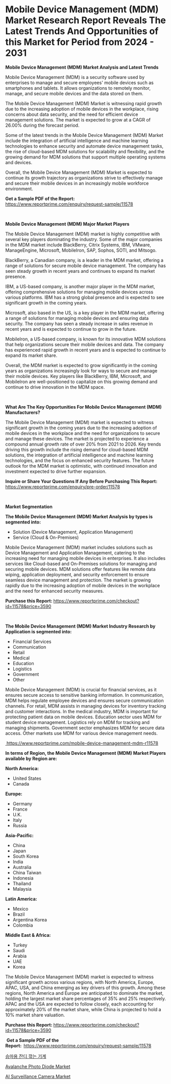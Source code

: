 <p><h1>Mobile Device Management (MDM) Market Research Report Reveals The Latest Trends And Opportunities of this Market for Period from 2024 - 2031</h1></p><p><strong>Mobile Device Management (MDM) Market Analysis and Latest Trends</strong></p>
<p><p>Mobile Device Management (MDM) is a security software used by enterprises to manage and secure employees' mobile devices such as smartphones and tablets. It allows organizations to remotely monitor, manage, and secure mobile devices and the data stored on them.</p><p>The Mobile Device Management (MDM) Market is witnessing rapid growth due to the increasing adoption of mobile devices in the workplace, rising concerns about data security, and the need for efficient device management solutions. The market is expected to grow at a CAGR of 26.00% during the forecast period.</p><p>Some of the latest trends in the Mobile Device Management (MDM) Market include the integration of artificial intelligence and machine learning technologies to enhance security and automate device management tasks, the rise of cloud-based MDM solutions for scalability and flexibility, and the growing demand for MDM solutions that support multiple operating systems and devices.</p><p>Overall, the Mobile Device Management (MDM) Market is expected to continue its growth trajectory as organizations strive to effectively manage and secure their mobile devices in an increasingly mobile workforce environment.</p></p>
<p><strong>Get a Sample PDF of the Report:&nbsp;</strong> <a href="https://www.reportprime.com/enquiry/request-sample/11578">https://www.reportprime.com/enquiry/request-sample/11578</a></p>
<p>&nbsp;</p>
<p><strong>Mobile Device Management (MDM) Major Market Players</strong></p>
<p><p>The Mobile Device Management (MDM) market is highly competitive with several key players dominating the industry. Some of the major companies in the MDM market include BlackBerry, Citrix Systems, IBM, VMware, ManageEngine, Microsoft, MobileIron, SAP, Sophos, SOTI, and Mitsogo.</p><p>BlackBerry, a Canadian company, is a leader in the MDM market, offering a range of solutions for secure mobile device management. The company has seen steady growth in recent years and continues to expand its market presence.</p><p>IBM, a US-based company, is another major player in the MDM market, offering comprehensive solutions for managing mobile devices across various platforms. IBM has a strong global presence and is expected to see significant growth in the coming years.</p><p>Microsoft, also based in the US, is a key player in the MDM market, offering a range of solutions for managing mobile devices and ensuring data security. The company has seen a steady increase in sales revenue in recent years and is expected to continue to grow in the future.</p><p>MobileIron, a US-based company, is known for its innovative MDM solutions that help organizations secure their mobile devices and data. The company has experienced rapid growth in recent years and is expected to continue to expand its market share.</p><p>Overall, the MDM market is expected to grow significantly in the coming years as organizations increasingly look for ways to secure and manage their mobile devices. Key players like BlackBerry, IBM, Microsoft, and MobileIron are well-positioned to capitalize on this growing demand and continue to drive innovation in the MDM space.</p></p>
<p>&nbsp;</p>
<p><strong>What Are The Key Opportunities For Mobile Device Management (MDM) Manufacturers?</strong></p>
<p><p>The Mobile Device Management (MDM) market is expected to witness significant growth in the coming years due to the increasing adoption of mobile devices in the workplace and the need for organizations to secure and manage these devices. The market is projected to experience a compound annual growth rate of over 20% from 2021 to 2026. Key trends driving this growth include the rising demand for cloud-based MDM solutions, the integration of artificial intelligence and machine learning technologies, and the focus on enhanced security features. The future outlook for the MDM market is optimistic, with continued innovation and investment expected to drive further expansion.</p></p>
<p><strong>Inquire or Share Your Questions If Any Before Purchasing This Report:</strong> <a href="https://www.reportprime.com/enquiry/pre-order/11578">https://www.reportprime.com/enquiry/pre-order/11578</a></p>
<p>&nbsp;</p>
<p><strong>Market Segmentation</strong></p>
<p><strong>The Mobile Device Management (MDM) Market Analysis by types is segmented into:</strong></p>
<p><ul><li>Solution (Device Management, Application Management)</li><li>Service (Cloud & On-Premises)</li></ul></p>
<p><p>Mobile Device Management (MDM) market includes solutions such as Device Management and Application Management, catering to the increasing need for managing mobile devices in enterprises. It also includes services like Cloud-based and On-Premises solutions for managing and securing mobile devices. MDM solutions offer features like remote data wiping, application deployment, and security enforcement to ensure seamless device management and protection. The market is growing rapidly due to the increasing adoption of mobile devices in the workplace and the need for enhanced security measures.</p></p>
<p><strong>Purchase this Report:&nbsp;</strong><a href="https://www.reportprime.com/checkout?id=11578&price=3590">https://www.reportprime.com/checkout?id=11578&price=3590</a></p>
<p>&nbsp;</p>
<p><strong>The Mobile Device Management (MDM) Market Industry Research by Application is segmented into:</strong></p>
<p><ul><li>Financial Services</li><li>Communication</li><li>Retail</li><li>Medical</li><li>Education</li><li>Logistics</li><li>Government</li><li>Other</li></ul></p>
<p><p>Mobile Device Management (MDM) is crucial for financial services, as it ensures secure access to sensitive banking information. In communication, MDM helps regulate employee devices and ensures secure communication channels. For retail, MDM assists in managing devices for inventory tracking and customer interactions. In the medical industry, MDM is important for protecting patient data on mobile devices. Education sector uses MDM for student device management. Logistics rely on MDM for tracking and managing shipments. Government sector emphasizes MDM for secure data access. Other markets use MDM for various device management needs.</p></p>
<p><a href="https://www.reportprime.com/mobile-device-management-mdm-r11578">&nbsp;https://www.reportprime.com/mobile-device-management-mdm-r11578</a></p>
<p><strong>In terms of Region, the Mobile Device Management (MDM) Market Players available by Region are:</strong></p>
<p>
    <p> <strong> North America: </strong>
        <ul>
            <li>United States</li>
            <li>Canada</li>
        </ul>
        </p> 
    <p> <strong> Europe: </strong>
        <ul>
            <li>Germany</li>
            <li>France</li>
            <li>U.K.</li>
            <li>Italy</li>
            <li>Russia</li>
        </ul>
        </p> 
    <p> <strong> Asia-Pacific: </strong>
        <ul>
            <li>China</li>
            <li>Japan</li>
            <li>South Korea</li>
            <li>India</li>
            <li>Australia</li>
            <li>China Taiwan</li>
            <li>Indonesia</li>
            <li>Thailand</li>
            <li>Malaysia</li>
        </ul>
        </p> 
    <p> <strong> Latin America: </strong>
        <ul>
            <li>Mexico</li>
            <li>Brazil</li>
            <li>Argentina Korea</li>
            <li>Colombia</li>
        </ul>
        </p> 
    <p> <strong> Middle East & Africa: </strong>
        <ul>
            <li>Turkey</li>
            <li>Saudi</li>
            <li>Arabia</li>
            <li>UAE</li>
            <li>Korea</li>
        </ul>
    </p>
    </p>
<p><p>The Mobile Device Management (MDM) market is expected to witness significant growth across various regions, with North America, Europe, APAC, USA, and China emerging as key drivers of this growth. Among these regions, North America and Europe are anticipated to dominate the market, holding the largest market share percentages of 35% and 25% respectively. APAC and the USA are expected to follow closely, each accounting for approximately 20% of the market share, while China is projected to hold a 10% market share valuation.</p></p>
<p><strong>Purchase this Report: </strong><a href="https://www.reportprime.com/checkout?id=11578&price=3590">https://www.reportprime.com/checkout?id=11578&price=3590</a></p>
<p>&nbsp;<strong>Get a Sample PDF of the Report:&nbsp;&nbsp;</strong><a href="https://www.reportprime.com/enquiry/request-sample/11578">https://www.reportprime.com/enquiry/request-sample/11578</a></p>
<p><strong></strong></p>
<p><p><a href="https://medium.com/@pwhkjukf5/%EB%9D%BC%EC%9D%B4%EB%94%A9-%EC%9E%94%EB%94%94-%EA%B9%8E%EB%8A%94-%EA%B8%B0%EA%B3%84-%EC%8B%9C%EC%9E%A5%EC%9D%98-%EC%8B%AC%EC%B8%B5-%EB%B6%84%EC%84%9D-%EB%8F%99%ED%96%A5-%EC%8B%9C%EC%9E%A5-%EC%84%B8%EB%B6%84%ED%99%94-%EB%B0%8F-%EA%B2%BD%EC%9F%81-%EB%B6%84%EC%84%9D-9921e980c411">승마용 잔디 깎는 기계</a></p><p><a href="https://medium.com/@clairhane_9803/avalanche-photo-diode-market-global-market-insights-and-sales-trends-2024-to-2031-a3b040968f15">Avalanche Photo Diode Market</a></p><p><a href="https://medium.com/@clairhane_9803/ai-surveillance-camera-market-market-segmentation-geographical-regions-and-market-forcast-till-cacff681a590">AI Surveillance Camera Market</a></p></p>